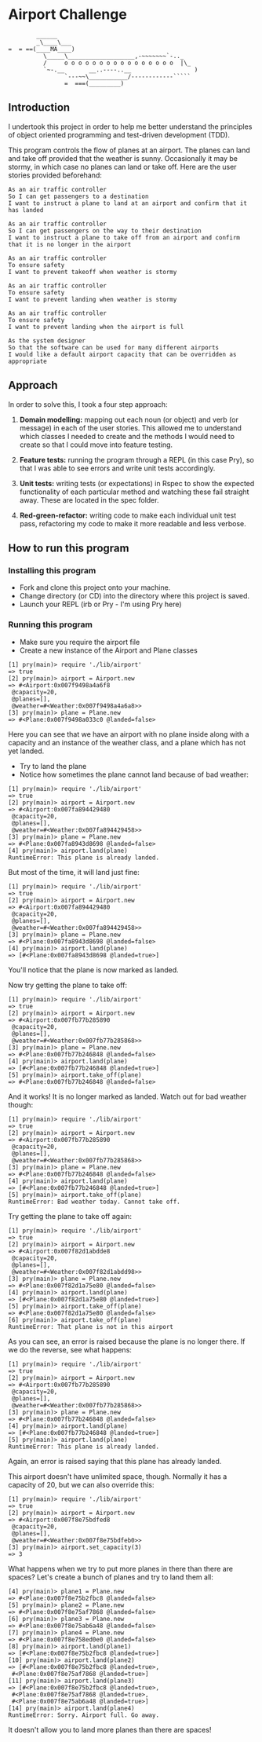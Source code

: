 Airport Challenge
=================

```
        ______
        _\____\___
=  = ==(____MA____)
          \_____\___________________,-~~~~~~~`-.._
          /     o o o o o o o o o o o o o o o o  |\_
          `~-.__       __..----..__                  )
                `---~~\___________/------------`````
                =  ===(_________)

```

## Introduction

I undertook this project in order to help me better understand the principles of object oriented programming and test-driven development (TDD).

This program controls the flow of planes at an airport. The planes can land and take off provided that the weather is sunny. Occasionally it may be stormy, in which case no planes can land or take off.  Here are the user stories provided beforehand:

```
As an air traffic controller
So I can get passengers to a destination
I want to instruct a plane to land at an airport and confirm that it has landed

As an air traffic controller
So I can get passengers on the way to their destination
I want to instruct a plane to take off from an airport and confirm that it is no longer in the airport

As an air traffic controller
To ensure safety
I want to prevent takeoff when weather is stormy

As an air traffic controller
To ensure safety
I want to prevent landing when weather is stormy

As an air traffic controller
To ensure safety
I want to prevent landing when the airport is full

As the system designer
So that the software can be used for many different airports
I would like a default airport capacity that can be overridden as appropriate
```
## Approach

In order to solve this, I took a four step approach:

1. **Domain modelling:** mapping out each noun (or object) and verb (or message) in each of the user stories. This allowed me to understand which classes I needed to create and the methods I would need to create so that I could move into feature testing.

2. **Feature tests:** running the program through a REPL (in this case Pry), so that I was able to see errors and write unit tests accordingly.
3. **Unit tests:** writing tests (or expectations) in Rspec to show the expected functionality of each particular method and watching these fail straight away. These are located in the spec folder.
4. **Red-green-refactor:** writing code to make each individual unit test pass, refactoring my code to make it more readable and less verbose.

## How to run this program
### Installing this program
- Fork and clone this project onto your machine.
- Change directory (or CD) into the directory where this project is saved.
- Launch your REPL (irb or Pry - I'm using Pry here)

### Running this program
- Make sure you require the airport file
- Create a new instance of the Airport and Plane classes

```
[1] pry(main)> require './lib/airport'
=> true
[2] pry(main)> airport = Airport.new
=> #<Airport:0x007f9498a4a6f8
 @capacity=20,
 @planes=[],
 @weather=#<Weather:0x007f9498a4a6a8>>
[3] pry(main)> plane = Plane.new
=> #<Plane:0x007f9498a033c0 @landed=false>
```

Here you can see that we have an airport with no plane inside along with a capacity and an instance of the weather class, and a plane which has not yet landed.

- Try to land the plane
- Notice how sometimes the plane cannot land because of bad weather:

```
[1] pry(main)> require './lib/airport'
=> true
[2] pry(main)> airport = Airport.new
=> #<Airport:0x007fa894429480
 @capacity=20,
 @planes=[],
 @weather=#<Weather:0x007fa894429458>>
[3] pry(main)> plane = Plane.new
=> #<Plane:0x007fa8943d8698 @landed=false>
[4] pry(main)> airport.land(plane)
RuntimeError: This plane is already landed.
```


But most of the time, it will land just fine:

```
[1] pry(main)> require './lib/airport'
=> true
[2] pry(main)> airport = Airport.new
=> #<Airport:0x007fa894429480
 @capacity=20,
 @planes=[],
 @weather=#<Weather:0x007fa894429458>>
[3] pry(main)> plane = Plane.new
=> #<Plane:0x007fa8943d8698 @landed=false>
[4] pry(main)> airport.land(plane)
=> [#<Plane:0x007fa8943d8698 @landed=true>]
```

You'll notice that the plane is now marked as landed.

Now try getting the plane to take off:

```
[1] pry(main)> require './lib/airport'
=> true
[2] pry(main)> airport = Airport.new
=> #<Airport:0x007fb77b285890
 @capacity=20,
 @planes=[],
 @weather=#<Weather:0x007fb77b285868>>
[3] pry(main)> plane = Plane.new
=> #<Plane:0x007fb77b246848 @landed=false>
[4] pry(main)> airport.land(plane)
=> [#<Plane:0x007fb77b246848 @landed=true>]
[5] pry(main)> airport.take_off(plane)
=> #<Plane:0x007fb77b246848 @landed=false>
```

And it works! It is no longer marked as landed. Watch out for bad weather though:
```
[1] pry(main)> require './lib/airport'
=> true
[2] pry(main)> airport = Airport.new
=> #<Airport:0x007fb77b285890
 @capacity=20,
 @planes=[],
 @weather=#<Weather:0x007fb77b285868>>
[3] pry(main)> plane = Plane.new
=> #<Plane:0x007fb77b246848 @landed=false>
[4] pry(main)> airport.land(plane)
=> [#<Plane:0x007fb77b246848 @landed=true>]
[5] pry(main)> airport.take_off(plane)
RuntimeError: Bad weather today. Cannot take off.
```

Try getting the plane to take off again:

```
[1] pry(main)> require './lib/airport'
=> true
[2] pry(main)> airport = Airport.new
=> #<Airport:0x007f82d1abdde8
 @capacity=20,
 @planes=[],
 @weather=#<Weather:0x007f82d1abdd98>>
[3] pry(main)> plane = Plane.new
=> #<Plane:0x007f82d1a75e80 @landed=false>
[4] pry(main)> airport.land(plane)
=> [#<Plane:0x007f82d1a75e80 @landed=true>]
[5] pry(main)> airport.take_off(plane)
=> #<Plane:0x007f82d1a75e80 @landed=false>
[6] pry(main)> airport.take_off(plane)
RuntimeError: That plane is not in this airport
```

As you can see, an error is raised because the plane is no longer there. If we do the reverse, see what happens:

```
[1] pry(main)> require './lib/airport'
=> true
[2] pry(main)> airport = Airport.new
=> #<Airport:0x007fb77b285890
 @capacity=20,
 @planes=[],
 @weather=#<Weather:0x007fb77b285868>>
[3] pry(main)> plane = Plane.new
=> #<Plane:0x007fb77b246848 @landed=false>
[4] pry(main)> airport.land(plane)
=> [#<Plane:0x007fb77b246848 @landed=true>]
[5] pry(main)> airport.land(plane)
RuntimeError: This plane is already landed.
```

Again, an error is raised saying that this plane has already landed.

This airport doesn't have unlimited space, though. Normally it has a capacity of 20, but we can also override this:

```
[1] pry(main)> require './lib/airport'
=> true
[2] pry(main)> airport = Airport.new
=> #<Airport:0x007f8e75bdfed8
 @capacity=20,
 @planes=[],
 @weather=#<Weather:0x007f8e75bdfeb0>>
[3] pry(main)> airport.set_capacity(3)
=> 3
```

What happens when we try to put more planes in there than there are spaces? Let's create a bunch of planes and try to land them all:

```
[4] pry(main)> plane1 = Plane.new
=> #<Plane:0x007f8e75b2fbc8 @landed=false>
[5] pry(main)> plane2 = Plane.new
=> #<Plane:0x007f8e75af7868 @landed=false>
[6] pry(main)> plane3 = Plane.new
=> #<Plane:0x007f8e75ab6a48 @landed=false>
[7] pry(main)> plane4 = Plane.new
=> #<Plane:0x007f8e758ed0e0 @landed=false>
[8] pry(main)> airport.land(plane1)
=> [#<Plane:0x007f8e75b2fbc8 @landed=true>]
[10] pry(main)> airport.land(plane2)
=> [#<Plane:0x007f8e75b2fbc8 @landed=true>,
 #<Plane:0x007f8e75af7868 @landed=true>]
[11] pry(main)> airport.land(plane3)
=> [#<Plane:0x007f8e75b2fbc8 @landed=true>,
 #<Plane:0x007f8e75af7868 @landed=true>,
 #<Plane:0x007f8e75ab6a48 @landed=true>]
[14] pry(main)> airport.land(plane4)
RuntimeError: Sorry. Airport full. Go away.
```

It doesn't allow you to land more planes than there are spaces!
